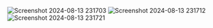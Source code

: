 ![Screenshot 2024-08-13 231703](https://github.com/user-attachments/assets/59ca3c62-88df-4a11-9344-c7a153064e72)
![Screenshot 2024-08-13 231712](https://github.com/user-attachments/assets/77be83c8-7f27-4cb1-b734-c362cde811f8)
![Screenshot 2024-08-13 231721](https://github.com/user-attachments/assets/9ebcce7c-1cbf-4c8d-9be7-1d035b03cf4e)
